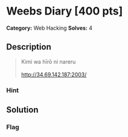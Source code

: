 # Weebs Diary [400 pts]

**Category:** Web Hacking
**Solves:** 4

## Description
>Kimi wa hīrō ni nareru<br><br>http://34.69.142.187:2003/

### Hint

## Solution

### Flag

